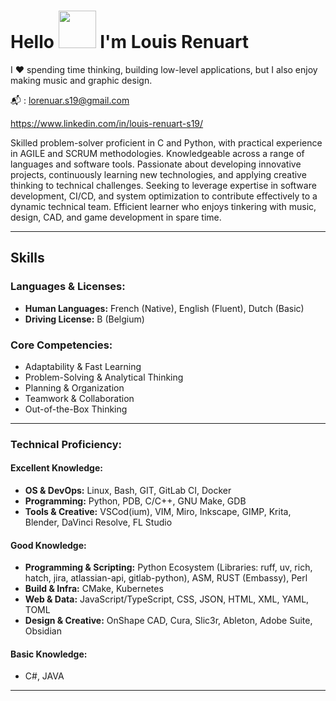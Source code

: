 # Hello <img src="https://c.tenor.com/SNL9_xhZl9oAAAAi/waving-hand-joypixels.gif" height="60px"> I'm Louis Renuart

I &#10084;&#65039; spending time thinking, building low-level applications, but I also enjoy making music and graphic design.
<p>📬 : <a href="mailto:lorenuar.s19@gmail.com">lorenuar.s19@gmail.com</a><p>

https://www.linkedin.com/in/louis-renuart-s19/

Skilled problem-solver proficient in C and Python, with practical experience in AGILE and SCRUM methodologies. Knowledgeable across a range of languages and software tools. Passionate about developing innovative projects, continuously learning new technologies, and applying creative thinking to technical challenges. Seeking to leverage expertise in software development, CI/CD, and system optimization to contribute effectively to a dynamic technical team. Efficient learner who enjoys tinkering with music, design, CAD, and game development in spare time.

---
## Skills
### Languages & Licenses:
- **Human Languages:** French (Native), English (Fluent), Dutch (Basic)
- **Driving License:** B (Belgium)

### Core Competencies:
- Adaptability & Fast Learning
- Problem-Solving & Analytical Thinking
- Planning & Organization
- Teamwork & Collaboration
- Out-of-the-Box Thinking

---

### Technical Proficiency:

#### Excellent Knowledge:
- **OS & DevOps:** Linux, Bash, GIT, GitLab CI, Docker
- **Programming:** Python, PDB, C/C++, GNU Make, GDB
- **Tools & Creative:** VSCod(ium), VIM, Miro, Inkscape, GIMP, Krita, Blender, DaVinci Resolve, FL Studio

#### Good Knowledge:
- **Programming & Scripting:** Python Ecosystem (Libraries: ruff, uv, rich, hatch, jira, atlassian-api, gitlab-python), ASM, RUST (Embassy), Perl
- **Build & Infra:** CMake, Kubernetes
- **Web & Data:** JavaScript/TypeScript, CSS, JSON, HTML, XML, YAML, TOML
- **Design & Creative:** OnShape CAD, Cura, Slic3r, Ableton, Adobe Suite, Obsidian

#### **Basic Knowledge:**
  - C#, JAVA

---
